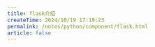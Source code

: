 ```yaml
---
title: flask介绍
createTime: 2024/10/19 17:19:23
permalink: /notes/python/component/flask.html
article: false
---
```

